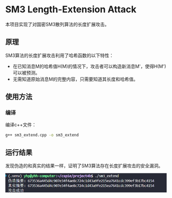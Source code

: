 # SM3 Length-Extension Attack

本项目实现了对国密SM3散列算法的长度扩展攻击。

## 原理

SM3算法的长度扩展攻击利用了哈希函数的以下特性：
- 在已知消息M的哈希值H(M)的情况下，攻击者可以构造新消息M'，使得H(M')可以被预测。
- 无需知道原始消息M的完整内容，只需要知道其长度和哈希值。


## 使用方法

### 编译

编译c++文件：
```bash
g++ sm3_extend.cpp -o sm3_extend 
```

## 运行结果

发现伪造的和真实的结果一样，证明了SM3算法存在长度扩展攻击的安全漏洞。

![](./4b.png)
